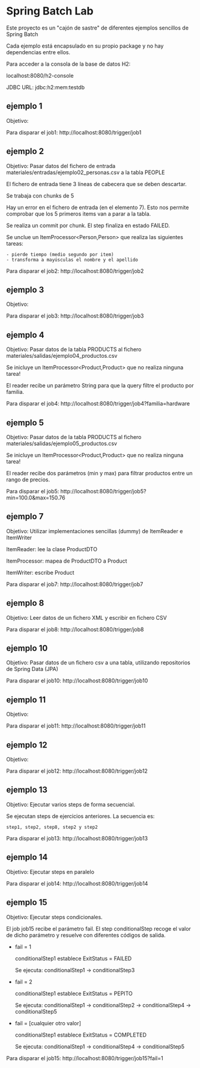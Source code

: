 # Spring Batch Lab

Este proyecto es un "cajón de sastre" de diferentes ejemplos sencillos de Spring Batch

Cada ejemplo está encapsulado en su propio package y no hay dependencias entre ellos.

Para acceder a la consola de la base de datos H2:

localhost:8080/h2-console

JDBC URL: jdbc:h2:mem:testdb

## ejemplo 1

Objetivo:


Para disparar el job1: http://localhost:8080/trigger/job1

## ejemplo 2

Objetivo: Pasar datos del fichero de entrada materiales/entradas/ejemplo02_personas.csv a la tabla PEOPLE

El fichero de entrada tiene 3 líneas de cabecera que se deben descartar.

Se trabaja con chunks de 5

Hay un error en el fichero de entrada (en el elemento 7). Esto nos permite comprobar que los 5 primeros items van a parar a la tabla.

Se realiza un commit por chunk. El step finaliza en estado FAILED.

Se unclue un ItemProcessor<Person,Person> que realiza las siguientes tareas:

	- pierde tiempo (medio segundo por item)
	- transforma a mayúsculas el nombre y el apellido
	
Para disparar el job2: http://localhost:8080/trigger/job2

## ejemplo 3

Objetivo:

Para disparar el job3: http://localhost:8080/trigger/job3

## ejemplo 4

Objetivo: Pasar datos de la tabla PRODUCTS al fichero materiales/salidas/ejemplo04_productos.csv

Se inicluye un ItemProcessor<Product,Product> que no realiza ninguna tarea!

El reader recibe un parámetro String para que la query filtre el producto por familia.

Para disparar el job4: http://localhost:8080/trigger/job4?familia=hardware

## ejemplo 5

Objetivo: Pasar datos de la tabla PRODUCTS al fichero materiales/salidas/ejemplo05_productos.csv

Se inicluye un ItemProcessor<Product,Product> que no realiza ninguna tarea!

El reader recibe dos parámetros (min y max) para filtrar productos entre un rango de precios.

Para disparar el job5: http://localhost:8080/trigger/job5?min=100.0&max=150.76

## ejemplo 7

Objetivo: Utilizar implementaciones sencillas (dummy) de ItemReader e ItemWriter

ItemReader: lee la clase ProductDTO

ItemProcessor: mapea de ProductDTO a Product

ItemWriter: escribe Product


Para disparar el job7: http://localhost:8080/trigger/job7

## ejemplo 8

Objetivo: Leer datos de un fichero XML y escribir en fichero CSV


Para disparar el job8: http://localhost:8080/trigger/job8


## ejemplo 10

Objetivo: Pasar datos de un fichero csv a una tabla, utilizando repositorios de Spring Data (JPA)

Para disparar el job10: http://localhost:8080/trigger/job10

## ejemplo 11

Objetivo:

Para disparar el job11: http://localhost:8080/trigger/job11

## ejemplo 12

Objetivo:

Para disparar el job12: http://localhost:8080/trigger/job12

## ejemplo 13

Objetivo: Ejecutar varios steps de forma secuencial.

Se ejecutan steps de ejercicios anteriores.
La secuencia es: 

	step1, step2, step8, step2 y step2	


Para disparar el job13: http://localhost:8080/trigger/job13

## ejemplo 14

Objetivo: Ejecutar steps en paralelo


Para disparar el job14: http://localhost:8080/trigger/job14

## ejemplo 15

Objetivo: Ejecutar steps condicionales.

El job job15 recibe el parámetro fail. El step conditionalStep recoge el valor de dicho parámetro y resuelve con diferentes códigos de salida.

- fail = 1

	conditionalStep1 establece ExitStatus = FAILED
	
	Se ejecuta: conditionalStep1 -> conditionalStep3

- fail = 2
	
	conditionalStep1 establece ExitStatus = PEPITO
	
	Se ejecuta: conditionalStep1 -> conditionalStep2 -> conditionalStep4 -> conditionalStep5

- fail = [cualquier otro valor]
	
	conditionalStep1 establece ExitStatus = COMPLETED
	
	Se ejecuta: conditionalStep1 -> conditionalStep4 -> conditionalStep5


Para disparar el job15: http://localhost:8080/trigger/job15?fail=1
